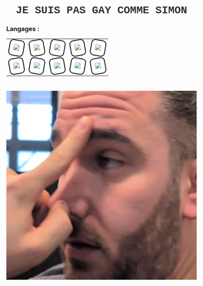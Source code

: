 <h1 align="center" style="font-family: 'Courier New', monospace; font-size: 2em; color: #333;">
  <a href="https://profile.intra.42.fr/users/didimitr" target="_blank" style="text-decoration: none; color: #333;">
    JE SUIS PAS GAY COMME SIMON
  </a>
</h1>

### Langages :


<div align="center">
  <table>
    <tr>
      <td>
        <div style="border: 2px solid #000; padding: 10px; width: fit-content; border-radius: 10px; transform: rotate(10deg);">
          <img src="https://img.shields.io/badge/C-%2300599C.svg?style=for-the-badge&logo=C&logoColor=white">
        </div>
      </td>
      <td>
        <div style="border: 2px solid #000; padding: 10px; width: fit-content; border-radius: 10px; transform: rotate(-10deg);">
          <img src="https://img.shields.io/badge/C++-%230035A9.svg?style=for-the-badge&logo=C%2B%2B&logoColor=white">
        </div>
      </td>
      <td>
        <div style="border: 2px solid #000; padding: 10px; width: fit-content; border-radius: 10px; transform: rotate(10deg);">
          <img src="https://img.shields.io/badge/Python-%232391F3.svg?style=for-the-badge&logo=Python&logoColor=white">
        </div>
      </td>
      <td>
        <div style="border: 2px solid #000; padding: 10px; width: fit-content; border-radius: 10px; transform: rotate(-10deg);">
          <img src="https://img.shields.io/badge/Dart-%230175C2.svg?style=for-the-badge&logo=Dart&logoColor=white">
        </div>
      </td>
      <td>
        <div style="border: 2px solid #000; padding: 10px; width: fit-content; border-radius: 10px; transform: rotate(10deg);">
          <img src="https://img.shields.io/badge/Flutter-%2302569B.svg?style=for-the-badge&logo=Flutter&logoColor=white">
        </div>
      </td>
    </tr>
    <tr>
      <td>
        <div style="border: 2px solid #000; padding: 10px; width: fit-content; border-radius: 10px; transform: rotate(-10deg);">
          <img src="https://img.shields.io/badge/HTML-%23E34F26.svg?style=for-the-badge&logo=HTML5&logoColor=white">
        </div>
      </td>
      <td>
        <div style="border: 2px solid #000; padding: 10px; width: fit-content; border-radius: 10px; transform: rotate(10deg);">
          <img src="https://img.shields.io/badge/CSS-%231572B6.svg?style=for-the-badge&logo=CSS3&logoColor=white">
        </div>
      </td>
      <td>
        <div style="border: 2px solid #000; padding: 10px; width: fit-content; border-radius: 10px; transform: rotate(-10deg);">
          <img src="https://img.shields.io/badge/PHP-%23777BB4.svg?style=for-the-badge&logo=PHP&logoColor=white">
        </div>
      </td>
      <td>
        <div style="border: 2px solid #000; padding: 10px; width: fit-content; border-radius: 10px; transform: rotate(10deg);">
          <img src="https://img.shields.io/badge/MySQL-%234479A1.svg?style=for-the-badge&logo=MySQL&logoColor=white">
        </div>
      </td>
      <td>
        <div style="border: 2px solid #000; padding: 10px; width: fit-content; border-radius: 10px; transform: rotate(-10deg);">
          <img src="https://img.shields.io/badge/Bash-%234EAA25.svg?style=for-the-badge&logo=GNU-Bash&logoColor=white">
        </div>
      </td>
    </tr>
  </table>
</div>


<h1>
</h1>

<div align="center">
  <img src="https://github.com/Axeltheaxelotl/boite-a-foutre/blob/main/Screenshot%20from%202025-03-03%2019-23-14.png?raw=true" alt="Sam et sa cousine" style="width:1000px; height:500px;"
</div>
